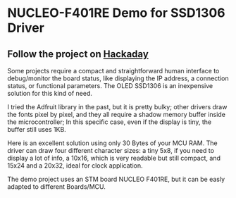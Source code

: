 # NUCLEO-F401RE Demo for SSD1306 Driver
 


## Follow the project on [Hackaday](https://hackaday.io/project/181543-no-buffer-ssd1306-display-driver-for-stm32)

Some projects require a compact and straightforward human interface to debug/monitor the board status, like displaying the IP address, a connection status, or functional parameters. The OLED SSD1306 is an inexpensive solution for this kind of need.

I tried the Adfruit library in the past, but it is pretty bulky; other drivers draw the fonts pixel by pixel, and they all require a shadow memory buffer inside the microcontroller; In this specific case, even if the display is tiny, the buffer still uses 1KB. 

Here is an excellent solution using only 30 Bytes of your MCU RAM.
The driver can draw four different character sizes: a tiny 5x8, if you need to display a lot of info, a 10x16, which is very readable but still compact, and 15x24 and a 20x32, ideal for clock application.

The demo project uses an STM board NUCLEO F401RE, but it can be easly adapted to different Boards/MCU.

